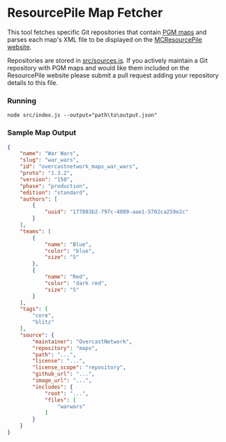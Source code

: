 ResourcePile Map Fetcher
================

This tool fetches specific Git repositories that contain [PGM maps](https://pgm.dev/) and parses each map's XML file to be displayed on the [MCResourcePile website](https://mcresourcepile.github.io/maps/pgm).

Repositories are stored in [src/sources.js](https://github.com/MCResourcePile/map-fetcher/blob/main/src/sources.js). If you actively maintain a Git repository with PGM maps and would like them included on the ResourcePile website please submit a pull request adding your repository details to this file.

### Running

`node src/index.js --output="path\to\output.json"`

### Sample Map Output

```json
{
    "name": "War Wars",
    "slug": "war_wars",
    "id": "overcastnetwork_maps_war_wars",
    "proto": "1.3.2",
    "version": "150",
    "phase": "production",
    "edition": "standard",
    "authors": [
        {
            "uuid": "177803b2-797c-4089-aae1-5702ca259e2c"
        }
    ],
    "teams": [
        {
            "name": "Blue",
            "color": "blue",
            "size": "5"
        },
        {
            "name": "Red",
            "color": "dark red",
            "size": "5"
        }
    ],
    "tags": [
        "core",
        "blitz"
    ],
    "source": {
        "maintainer": "OvercastNetwork",
        "repository": "maps",
        "path": "...",
        "license": "...",
        "license_scope": "repository",
        "github_url": "...",
        "image_url": "...",
        "includes": {
            "root": "...",
            "files": [
                "warwars"
            ]
        }
    }
}
```
